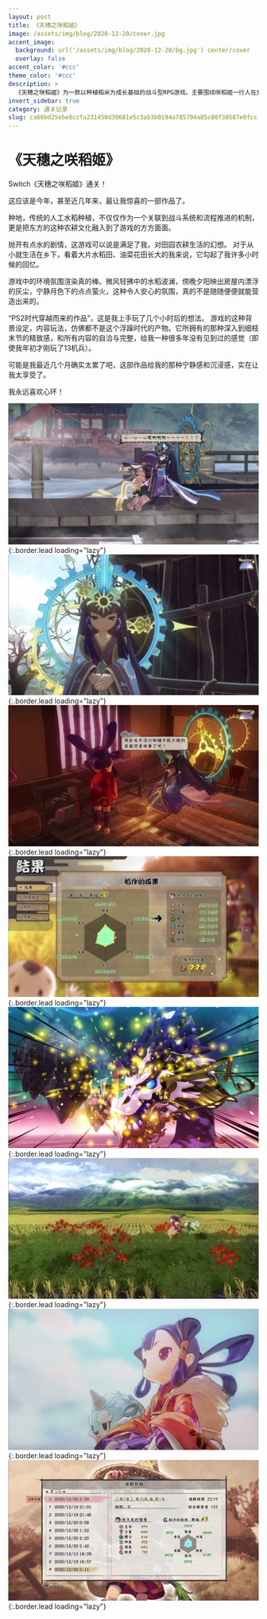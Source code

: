 ```yaml
---
layout: post
title: 《天穗之咲稻姬》
image: /assets/img/blog/2020-12-20/cover.jpg
accent_image: 
  background: url('/assets/img/blog/2020-12-20/bg.jpg') center/cover
  overlay: false
accent_color: '#ccc'
theme_color: '#ccc'
description: >
  《天穗之咲稻姬》为一款以种植稻米为成长基础的战斗型RPG游戏。主要围绕咲稻姬一行人在鬼岛上退治鬼族的经历。<br>在2020年11月10日起，分别于Steam、任天堂Switch以及PS4平台上发售。游戏提供日文、繁体中文、英语、韩文四种语言。
invert_sidebar: true
category: 通关记录
slug: ca66bd25ebe8ccfa231450d30681e5c3ab3b0194a785794a85c80f38587e0fcc
---
```


# 《天穗之咲稻姬》

Switch《天穗之咲稻姬》通关！

这应该是今年，甚至近几年来，最让我惊喜的一部作品了。

种地，传统的人工水稻种植，不仅仅作为一个关联到战斗系统和流程推进的机制，更是把东方的这种农耕文化融入到了游戏的方方面面。

抛开有点水的剧情，这游戏可以说是满足了我，对田园农耕生活的幻想。
对于从小就生活在乡下，看着大片水稻田、油菜花田长大的我来说，它勾起了我许多小时候的回忆。

游戏中的环境氛围渲染真的棒。微风轻拂中的水稻波澜，傍晚夕阳映出房屋内漂浮的灰尘，宁静月色下的点点萤火，这种令人安心的氛围，真的不是随随便便就能营造出来的。 

“PS2时代穿越而来的作品”，这是我上手玩了几个小时后的想法。
游戏的这种背景设定，内容玩法，仿佛都不是这个浮躁时代的产物。它所拥有的那种深入到细枝末节的精致感，和所有内容的自洽与完整，给我一种很多年没有见到过的感觉（即使我年初才刚玩了13机兵）。

可能是我最近几个月确实太累了吧，这部作品给我的那种宁静感和沉浸感，实在让我太享受了。

我永远喜欢心环！


![](/assets/img/blog/2020-12-20/1.jpg){:.border.lead loading="lazy"}
![](/assets/img/blog/2020-12-20/2.jpg){:.border.lead loading="lazy"}
![](/assets/img/blog/2020-12-20/3.jpg){:.border.lead loading="lazy"}
![](/assets/img/blog/2020-12-20/4.jpg){:.border.lead loading="lazy"}
![](/assets/img/blog/2020-12-20/5.jpg){:.border.lead loading="lazy"}
![](/assets/img/blog/2020-12-20/6.jpg){:.border.lead loading="lazy"}
![](/assets/img/blog/2020-12-20/7.jpg){:.border.lead loading="lazy"}
![](/assets/img/blog/2020-12-20/8.jpg){:.border.lead loading="lazy"}